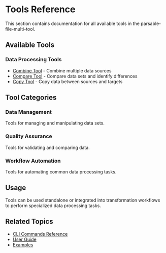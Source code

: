 # Tools Reference

This section contains documentation for all available tools in the parsable-file-multi-tool.

## Available Tools

### Data Processing Tools
- [Combine Tool](../../tools/combine.md) - Combine multiple data sources
- [Compare Tool](../../tools/compare.md) - Compare data sets and identify differences
- [Copy Tool](../../tools/copy.md) - Copy data between sources and targets

## Tool Categories

### Data Management
Tools for managing and manipulating data sets.

### Quality Assurance
Tools for validating and comparing data.

### Workflow Automation
Tools for automating common data processing tasks.

## Usage

Tools can be used standalone or integrated into transformation workflows to perform specialized data processing tasks.

## Related Topics

- [CLI Commands Reference](../cli-commands.md)
- [User Guide](../../../../user-guide/)
- [Examples](../../../../examples/)